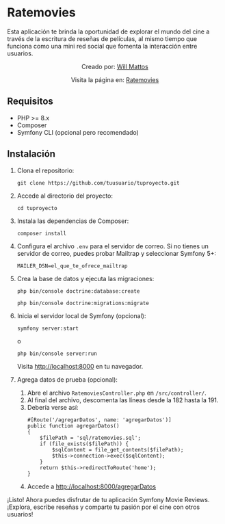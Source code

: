 <h1>Ratemovies</h1>

<p>Esta aplicación te brinda la oportunidad de explorar el mundo del cine a través de la escritura de reseñas de películas, al mismo tiempo que funciona como una mini red social que fomenta la interacción entre usuarios.</p>

<p align="center">
  Creado por: <a href="https://www.linkedin.com/in/wiillmattos/">Will Mattos</a>
</p>
<p align="center">
  Visita la página en: <a href="http://54.76.44.134/">Ratemovies</a>
</p>

<h2>Requisitos</h2>

<ul>
  <li>PHP >= 8.x</li>
  <li>Composer</li>
  <li>Symfony CLI (opcional pero recomendado)</li>
</ul>

<h2>Instalación</h2>

<ol>
  <li>Clona el repositorio:</li>
  <pre><code>git clone https://github.com/tuusuario/tuproyecto.git</code></pre>

  <li>Accede al directorio del proyecto:</li>
  <pre><code>cd tuproyecto</code></pre>

  <li>Instala las dependencias de Composer:</li>
  <pre><code>composer install</code></pre>

  <li>Configura el archivo <code>.env</code> para el servidor de correo. Si no tienes un servidor de correo, puedes probar Mailtrap y seleccionar Symfony 5+:</li>
  <pre><code>MAILER_DSN=el_que_te_ofrece_mailtrap</code></pre>

  <li>Crea la base de datos y ejecuta las migraciones:</li>
  <pre><code>php bin/console doctrine:database:create</code></pre>
  <pre><code>php bin/console doctrine:migrations:migrate</code></pre>

  <li>Inicia el servidor local de Symfony (opcional):</li>
  <pre><code>symfony server:start</code></pre>
  <p>o</p>
  <pre><code>php bin/console server:run</code></pre>
  <p>Visita <a href="http://localhost:8000">http://localhost:8000</a> en tu navegador.</p>

  <li>Agrega datos de prueba (opcional):</li>
  <ol>
    <li>Abre el archivo <code>RatemoviesController.php</code> en <code>/src/controller/</code>.</li>
    <li>Al final del archivo, descomenta las líneas desde la 182 hasta la 191.</li>
    <li>Debería verse así:</li>
    <pre><code>#[Route('/agregarDatos', name: 'agregarDatos')]
public function agregarDatos()
{
    $filePath = 'sql/ratemovies.sql';
    if (file_exists($filePath)) {
        $sqlContent = file_get_contents($filePath);
        $this->connection->exec($sqlContent);
    }
    return $this->redirectToRoute('home');
}</code></pre>
    <li>Accede a <a href="http://localhost:8000/agregarDatos">http://localhost:8000/agregarDatos</a></li>
  </ol>
</ol>

<p>¡Listo! Ahora puedes disfrutar de tu aplicación Symfony Movie Reviews. ¡Explora, escribe reseñas y comparte tu pasión por el cine con otros usuarios!</p>
